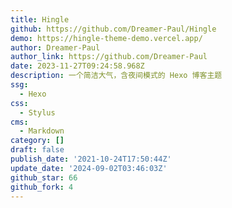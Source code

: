 ```yaml
---
title: Hingle
github: https://github.com/Dreamer-Paul/Hingle
demo: https://hingle-theme-demo.vercel.app/
author: Dreamer-Paul
author_link: https://github.com/Dreamer-Paul
date: 2023-11-27T09:24:58.968Z
description: 一个简洁大气，含夜间模式的 Hexo 博客主题
ssg:
  - Hexo
css:
  - Stylus
cms:
  - Markdown
category: []
draft: false
publish_date: '2021-10-24T17:50:44Z'
update_date: '2024-09-02T03:46:03Z'
github_star: 66
github_fork: 4
---
```

